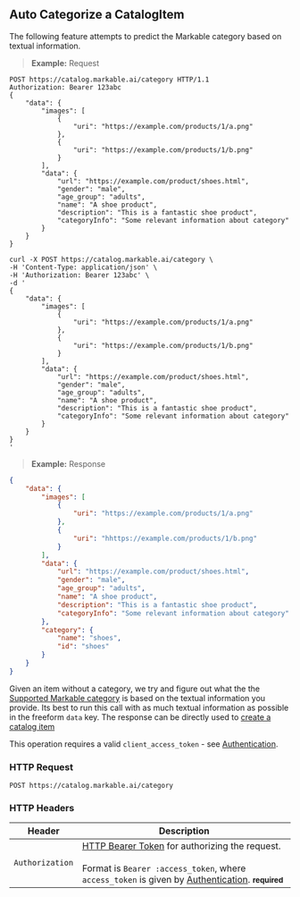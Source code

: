 
## Auto Categorize a CatalogItem

The following feature attempts to predict the Markable category based on textual information. 

> **Example:** Request

```http
POST https://catalog.markable.ai/category HTTP/1.1
Authorization: Bearer 123abc
{
    "data": {
        "images": [
            {
                "uri": "https://example.com/products/1/a.png"
            },
            {
                "uri": "https://example.com/products/1/b.png"
            }
        ],
        "data": {
            "url": "https://example.com/product/shoes.html",
            "gender": "male",
            "age_group": "adults",
            "name": "A shoe product",
            "description": "This is a fantastic shoe product",
            "categoryInfo": "Some relevant information about category"
        }
    }
}
```

```shell
curl -X POST https://catalog.markable.ai/category \
-H 'Content-Type: application/json' \
-H 'Authorization: Bearer 123abc' \
-d '
{
    "data": {
        "images": [
            {
                "uri": "https://example.com/products/1/a.png"
            },
            {
                "uri": "https://example.com/products/1/b.png"
            }
        ],
        "data": {
            "url": "https://example.com/product/shoes.html",
            "gender": "male",
            "age_group": "adults",
            "name": "A shoe product",
            "description": "This is a fantastic shoe product",
            "categoryInfo": "Some relevant information about category"
        }
    }
}
'
```
<!--
```python
import requests
url = "https://catalog.markable.ai/category"
payload = {
    "data": {
        "images": [
            {
                "uri":"https://example.com/products/1/a.png"
            },
            {
                "uri": "https://example.com/products/1/b.png"
            }
        ],
        "data":
            {
                "url": "https://example.com/product/shoes.html",
                "gender": "male",
                "age_group": "adults",
                "name": "A shoe product",
                "description": "This is a fantastic shoe product",
                "categoryInfo": "Some relevant information about category"
                }
            }

}
headers = {
    'Content-Type': "application/json",
    'Authorization': "Bearer 123abc",
    }

response = requests.request("POST", url, data=payload, headers=headers)
print(response.text)
```
-->

> **Example:** Response

```json
{
    "data": {
        "images": [
            {
                "uri": "https://example.com/products/1/a.png"
            },
            {
                "uri": "hhttps://example.com/products/1/b.png"
            }
        ],
        "data": {
            "url": "https://example.com/product/shoes.html",
            "gender": "male",
            "age_group": "adults",
            "name": "A shoe product",
            "description": "This is a fantastic shoe product",
            "categoryInfo": "Some relevant information about category"
        },
        "category": {
            "name": "shoes",
            "id": "shoes"
        }
    }
}
```

Given an item without a category, we try and figure out what the the [Supported Markable category](#supported-categories) is based on the textual information you provide. Its best to run this call with as much textual information as possible in the freeform `data` key. The response can be directly used to [create a catalog item](#create-catalog-item)

<aside class="notice">
    This operation requires a valid <code>client_access_token</code> - see <a href="#authentication">Authentication</a>.
</aside>


### HTTP Request

`POST https://catalog.markable.ai/category`


### HTTP Headers

Header          | Description
----------        | ----------
`Authorization`     | [HTTP Bearer Token](https://tools.ietf.org/html/rfc6750) for authorizing the request. <br><br>Format is `Bearer :access_token`, where `access_token` is given by [Authentication](#authentication). **<small>required</small>**
